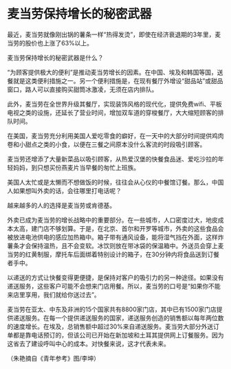 # 麦当劳保持增长的秘密武器

最近，麦当劳就像刚出锅的薯条一样“热得发烫”，即使在经济衰退期的3年里，麦当劳的股价也上涨了63%以上。 

麦当劳保持增长的秘密武器是什么？ 

“为顾客提供极大的便利”是推动麦当劳增长的因素。在中国、埃及和韩国等国，送餐就是这类便利措施之一。另一个便利措施是，在现有餐厅外增设“甜品站”或甜品窗口，路人可以直接购买甜筒冰激凌，无须在店内排队。 

此外，麦当劳在全世界升级其餐厅，实现装饰风格的现代化，提供免费wifi、平板电视之类的设施，还延长了营业时间，增加双车道的穿梭餐厅，大大缩短顾客的排队时间。 

在美国，麦当劳充分利用美国人爱吃零食的癖好，在一天中的大部分时间提供鸡肉卷和小甜点之类的小食，以便在三餐之间原本没什么客流的时段吸引顾客。 

麦当劳还增添了大量新菜品以吸引顾客，从热爱汉堡的快餐食品迷、爱吃沙拉的年轻妈妈，到只想买份燕麦片当早餐的匆忙上班族。 

美国人太忙或是太懒而不想做饭的时候，往往会从心仪的中餐馆订餐。那么，中国人如果想叫外卖的话，会往哪里打电话呢？ 

越来越多的人的选择是麦当劳或肯德基。 

外卖已成为麦当劳的增长战略中的重要部分。在一些城市，人口密度过大，地皮成本太高，建门店不够划算。于是，在北京、首尔和开罗等城市，外卖的这些食品会被放进电池供电的感应加热箱中。箱子带有通风设备，能将湿气挡在外面，这样炸薯条才会保持温热，且不会变软。冰饮则放在带冰袋的保温箱中。外送员会穿上麦当劳的红黄制服，摩托车后面绑着特别设计的箱子，在30分钟内将食品送到订餐者手中。 

以递送的方式让快餐变得更便捷，是保持对客户的吸引力的另一种途径。如果没有递送服务，这些客户可能不会想来门店用餐。所以，麦当劳的口号是“如果你不能来店里享用，我们就给你送过去”。 

麦当劳在亚太、中东及非洲的15个国家共有8800家门店，其中已有1500家门店提供递送服务。在每一个提供递送服务的国家，递送服务创造的销售额以每年两位数的速度增长。在埃及，总销售额中超过30%来自递送服务。麦当劳大部分外送订单都是靠电话预订的，但该公司已开始在新加坡和土耳其提供网上订餐服务。因为这省去了建设呼叫中心的成本。对快餐来说，这才代表未来。 

（朱艳摘自《青年参考》图/李坤）